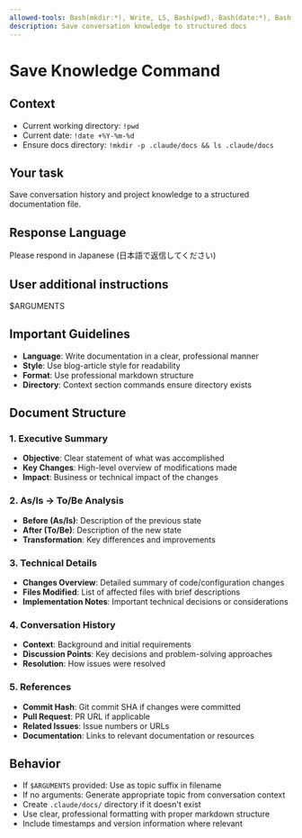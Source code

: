 ```yaml
---
allowed-tools: Bash(mkdir:*), Write, LS, Bash(pwd), Bash(date:*), Bash(ls:*), Read
description: Save conversation knowledge to structured docs
---
```


# Save Knowledge Command

## Context

- Current working directory: `!pwd`
- Current date: `!date +%Y-%m-%d`
- Ensure docs directory: `!mkdir -p .claude/docs && ls .claude/docs`

## Your task

Save conversation history and project knowledge to a structured documentation file.

## Response Language

Please respond in Japanese (日本語で返信してください)

## User additional instructions

$ARGUMENTS

## Important Guidelines

- **Language**: Write documentation in a clear, professional manner
- **Style**: Use blog-article style for readability  
- **Format**: Use professional markdown structure
- **Directory**: Context section commands ensure directory exists

## Document Structure

### 1. Executive Summary

- **Objective**: Clear statement of what was accomplished
- **Key Changes**: High-level overview of modifications made
- **Impact**: Business or technical impact of the changes

### 2. As/Is → To/Be Analysis

- **Before (As/Is)**: Description of the previous state
- **After (To/Be)**: Description of the new state
- **Transformation**: Key differences and improvements

### 3. Technical Details

- **Changes Overview**: Detailed summary of code/configuration changes
- **Files Modified**: List of affected files with brief descriptions
- **Implementation Notes**: Important technical decisions or considerations

### 4. Conversation History

- **Context**: Background and initial requirements
- **Discussion Points**: Key decisions and problem-solving approaches
- **Resolution**: How issues were resolved

### 5. References

- **Commit Hash**: Git commit SHA if changes were committed
- **Pull Request**: PR URL if applicable
- **Related Issues**: Issue numbers or URLs
- **Documentation**: Links to relevant documentation or resources

## Behavior

- If `$ARGUMENTS` provided: Use as topic suffix in filename
- If no arguments: Generate appropriate topic from conversation context
- Create `.claude/docs/` directory if it doesn't exist
- Use clear, professional formatting with proper markdown structure
- Include timestamps and version information where relevant
